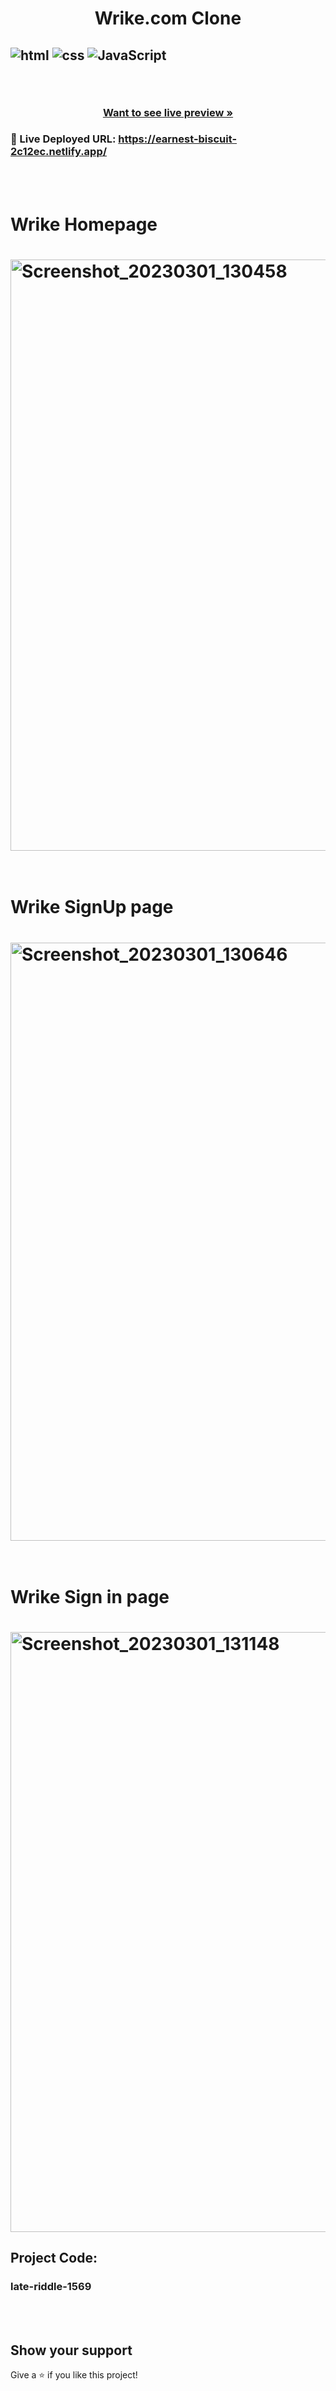 <h1 align="center">Wrike.com Clone</h1>

<h2 align="The most powerfull work management software clone by which we can manage our projects in a team.</h2>

<br />
<p align="center">
    <img src="https://img.shields.io/badge/HTML5-E34F26?style=for-the-badge&logo=html5&logoColor=white" alt="html"/>
    <img src="https://img.shields.io/badge/CSS3-1572B6?style=for-the-badge&logo=css3&logoColor=white" alt="css"/> 
    <img src="https://img.shields.io/badge/JavaScript-323330?style=for-the-badge&logo=javascript&logoColor=F7DF1E" alt="JavaScript" />
</p>

<br />

<h3 align="center"><a href="https://earnest-biscuit-2c12ec.netlify.app/"><strong>Want to see live preview »</strong></a></h3>

### 🔗 Live Deployed URL: https://earnest-biscuit-2c12ec.netlify.app/

<br />
<br />

 <h1>Wrike Homepage<h1/>                                                                    
<img width="946" alt="Screenshot_20230301_130458" src="https://user-images.githubusercontent.com/105969256/222074837-0081490f-ea8f-4daf-a3d3-f1a7a12e1f65.png">

<br />
<br />

 <h1>Wrike SignUp page<h1/>                                                                    
<img width="957" alt="Screenshot_20230301_130646" src="https://user-images.githubusercontent.com/105969256/222075101-86f0552b-e88d-46cd-a952-a980a52cf3ef.png">

<br/>
<br/>

 <h1>Wrike Sign in page<h1/>                                                                    
<img width="960" alt="Screenshot_20230301_131148" src="https://user-images.githubusercontent.com/105969256/222075219-d7a69f0f-d908-43fb-a61b-86cfb788482b.png">

## Project Code:

<h3>
late-riddle-1569
</h3>

<br />
<br />

## Show your support

Give a ⭐️ if you like this project!
